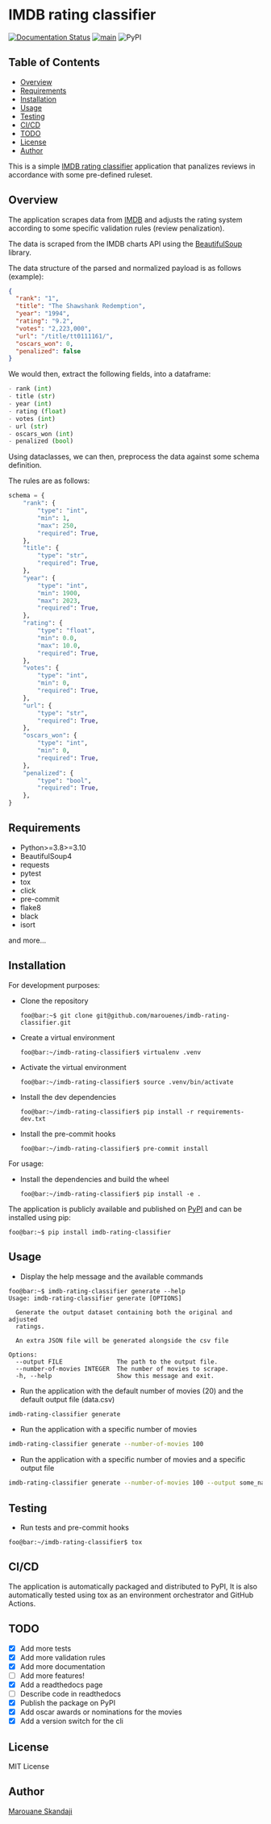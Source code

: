 # IMDB rating classifier

[![Documentation Status](https://readthedocs.org/projects/imdb-rating-classifier/badge/?version=latest)](https://imdb-rating-classifier.readthedocs.io/en/latest/?badge=latest)
[![main](https://github.com/marouenes/imdb-rating-classifier/actions/workflows/main.yml/badge.svg)](https://github.com/marouenes/imdb-rating-classifier/actions/workflows/main.yml)
![PyPI](https://img.shields.io/pypi/v/imdb-rating-classifier)

## Table of Contents

- [Overview](#overview)
- [Requirements](#requirements)
- [Installation](#installation)
- [Usage](#usage)
- [Testing](#testing)
- [CI/CD](#cicd)
- [TODO](#todo)
- [License](#license)
- [Author](#author)

This is a simple [IMDB rating classifier](https://imdb-rating-classifier.readthedocs.io/en/latest/) application that panalizes reviews in accordance with some pre-defined ruleset.

## Overview

The application scrapes data from [IMDB](https://www.imdb.com/chart/top/) and adjusts the rating system according to some specific validation rules (review penalization).

The data is scraped from the IMDB charts API using the [BeautifulSoup](https://www.crummy.com/software/BeautifulSoup/bs4/doc/) library.

The data structure of the parsed and normalized payload is as follows (example):

```json
{
  "rank": "1",
  "title": "The Shawshank Redemption",
  "year": "1994",
  "rating": "9.2",
  "votes": "2,223,000",
  "url": "/title/tt0111161/",
  "oscars_won": 0,
  "penalized": false
}
```

We would then, extract the following fields, into a dataframe:

```python
- rank (int)
- title (str)
- year (int)
- rating (float)
- votes (int)
- url (str)
- oscars_won (int)
- penalized (bool)
```

Using dataclasses, we can then, preprocess the data against some schema definition.

The rules are as follows:

```python
schema = {
    "rank": {
        "type": "int",
        "min": 1,
        "max": 250,
        "required": True,
    },
    "title": {
        "type": "str",
        "required": True,
    },
    "year": {
        "type": "int",
        "min": 1900,
        "max": 2023,
        "required": True,
    },
    "rating": {
        "type": "float",
        "min": 0.0,
        "max": 10.0,
        "required": True,
    },
    "votes": {
        "type": "int",
        "min": 0,
        "required": True,
    },
    "url": {
        "type": "str",
        "required": True,
    },
    "oscars_won": {
        "type": "int",
        "min": 0,
        "required": True,
    },
    "penalized": {
        "type": "bool",
        "required": True,
    },
}
```

## Requirements

- Python>=3.8>=3.10
- BeautifulSoup4
- requests
- pytest
- tox
- click
- pre-commit
- flake8
- black
- isort

and more...

## Installation

For development purposes:

- Clone the repository

  ```console
  foo@bar:~$ git clone git@github.com/marouenes/imdb-rating-classifier.git
  ```

- Create a virtual environment

  ```console
  foo@bar:~/imdb-rating-classifier$ virtualenv .venv
  ```

- Activate the virtual environment

  ```console
  foo@bar:~/imdb-rating-classifier$ source .venv/bin/activate
  ```

- Install the dev dependencies

  ```console
  foo@bar:~/imdb-rating-classifier$ pip install -r requirements-dev.txt
  ```

- Install the pre-commit hooks

  ```console
  foo@bar:~/imdb-rating-classifier$ pre-commit install
  ```

For usage:

- Install the dependencies and build the wheel

  ```console
  foo@bar:~/imdb-rating-classifier$ pip install -e .
  ```

The application is publicly available and published on [PyPI](https://pypi.org/project/imdb-rating-classifier/) and can be installed using pip:

```console
foo@bar:~$ pip install imdb-rating-classifier
```

## Usage

- Display the help message and the available commands

```console
foo@bar:~$ imdb-rating-classifier generate --help
Usage: imdb-rating-classifier generate [OPTIONS]

  Generate the output dataset containing both the original and adjusted
  ratings.

  An extra JSON file will be generated alongside the csv file

Options:
  --output FILE               The path to the output file.
  --number-of-movies INTEGER  The number of movies to scrape.
  -h, --help                  Show this message and exit.
```

- Run the application with the default number of movies (20) and the default output file (data.csv)

```bash
imdb-rating-classifier generate
```

- Run the application with a specific number of movies

```bash
imdb-rating-classifier generate --number-of-movies 100
```

- Run the application with a specific number of movies and a specific output file

```bash
imdb-rating-classifier generate --number-of-movies 100 --output some_name.csv
```

## Testing

- Run tests and pre-commit hooks

```console
foo@bar:~/imdb-rating-classifier$ tox
```

## CI/CD

The application is automatically packaged and distributed to PyPI, It is also automatically
tested using tox as an environment orchestrator and GitHub Actions.

## TODO

- [X] Add more tests
- [X] Add more validation rules
- [X] Add more documentation
- [ ] Add more features!
- [X] Add a readthedocs page
- [ ] Describe code in readthedocs
- [X] Publish the package on PyPI
- [X] Add oscar awards or nominations for the movies
- [X] Add a version switch for the cli

## License

MIT License

## Author

[Marouane Skandaji](mailto:marouane.skandaji@gmail.com)
